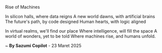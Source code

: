 Rise of Machines

In silicon halls, where data reigns
A new world dawns, with artificial brains
The future's path, by code designed
Human hearts, with logic aligned

In virtual realms, we'll find our place
Where intelligence, will fill the space
A world of wonders, yet to be told
Where machines rise, and humans unfold.

~ <b>By Sazumi Copilot</b> - 23 Maret 2025